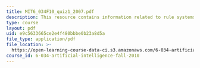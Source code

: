 ```yaml
---
title: MIT6_034F10_quiz1_2007.pdf
description: This resource contains information related to rule systems.
type: course
layout: pdf
uid: e9c5633665ce2e4f480bbbe0b23a8d5a
file_type: application/pdf
file_location: >-
  https://open-learning-course-data-ci.s3.amazonaws.com/6-034-artificial-intelligence-fall-2010/e9c5633665ce2e4f480bbbe0b23a8d5a_MIT6_034F10_quiz1_2007.pdf
course_id: 6-034-artificial-intelligence-fall-2010
---
```

